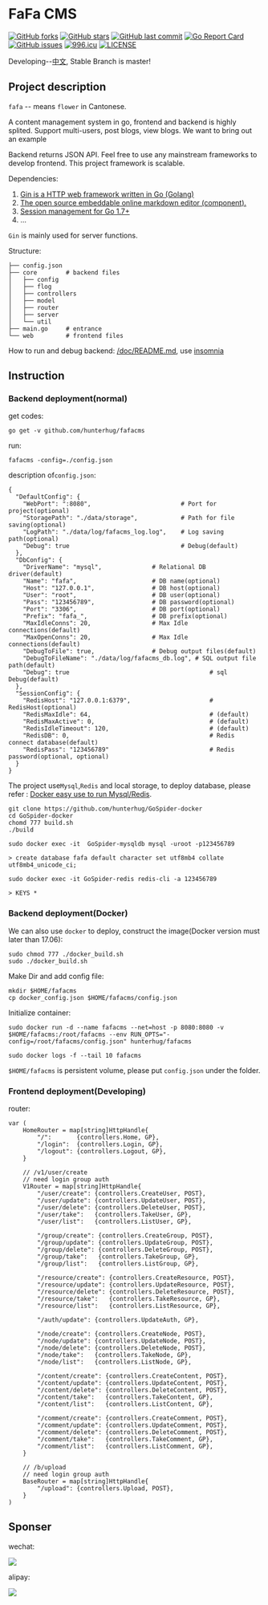 # FaFa CMS

[![GitHub forks](https://img.shields.io/github/forks/hunterhug/fafacms.svg?style=social&label=Forks)](https://github.com/hunterhug/fafacms/network)
[![GitHub stars](https://img.shields.io/github/stars/hunterhug/fafacms.svg?style=social&label=Stars)](https://github.com/hunterhug/fafacms/stargazers)
[![GitHub last commit](https://img.shields.io/github/last-commit/hunterhug/fafacms.svg)](https://github.com/hunterhug/fafacms)
[![Go Report Card](https://goreportcard.com/badge/github.com/hunterhug/fafacms)](https://goreportcard.com/report/github.com/hunterhug/fafacms)
[![GitHub issues](https://img.shields.io/github/issues/hunterhug/fafacms.svg)](https://github.com/hunterhug/fafacms/issues)
[![996.icu](https://img.shields.io/badge/link-996.icu-red.svg)](https://996.icu) 
[![LICENSE](https://img.shields.io/badge/license-Anti%20996-blue.svg)](https://github.com/996icu/996.ICU/blob/master/LICENSE)

Developing--[中文](/README_CN.md), Stable Branch is master!

## Project description

 `fafa` -- means `flower` in Cantonese.

A content management system in go, frontend and backend is highly splited. Support multi-users, post blogs, view blogs. We want to bring out an example 

Backend returns JSON API. Feel free to use any mainstream frameworks to develop frontend. This project framework is scalable.

Dependencies:

1. [Gin is a HTTP web framework written in Go (Golang)](https://github.com/gin-gonic/gin)
2. [The open source embeddable online markdown editor (component).](https://github.com/pandao/editor.md)
3. [Session management for Go 1.7+](https://github.com/alexedwards/scs)
4. ...

`Gin` is mainly used for server functions.

Structure:

```
├── config.json 
├── core    	# backend files
│   ├── config      
│   ├── flog        
│   ├── controllers 
│   ├── model       
│   ├── router     
│   ├── server      
│   └── util        
├── main.go 	# entrance
└── web  		# frontend files
```

How to run and debug backend: [/doc/README.md](/doc/README.md), use [insomnia](https://insomnia.rest/)

## Instruction

### Backend deployment(normal)

get codes:

```
go get -v github.com/hunterhug/fafacms
```

run:

```
fafacms -config=./config.json
```

description of`config.json`:

```
{
  "DefaultConfig": {
    "WebPort": ":8080", 				    	# Port for project(optional)
    "StoragePath": "./data/storage",  			# Path for file saving(optional)
    "LogPath": "./data/log/fafacms_log.log", 	# Log saving path(optional)
    "Debug": true   					        # Debug(default)
  },
  "DbConfig": {
    "DriverName": "mysql",  			# Relational DB driver(default)
    "Name": "fafa", 					# DB name(optional)
    "Host": "127.0.0.1", 				# DB host(optional)
    "User": "root", 					# DB user(optional)
    "Pass": "123456789", 				# DB password(optional)
    "Port": "3306", 					# DB port(optional)
    "Prefix": "fafa_", 					# DB prefix(optional)
    "MaxIdleConns": 20, 				# Max Idle connections(default)
    "MaxOpenConns": 20, 				# Max Idle connections(default)
    "DebugToFile": true, 				# Debug output files(default)
    "DebugToFileName": "./data/log/fafacms_db.log", # SQL output file path(default)
    "Debug": true 										# sql Debug(default)
  },
  "SessionConfig": {
    "RedisHost": "127.0.0.1:6379", 						# RedisHost(optional)
    "RedisMaxIdle": 64, 								# (default)
    "RedisMaxActive": 0, 								# (default)
    "RedisIdleTimeout": 120, 							# (default)
    "RedisDB": 0, 										# Redis connect database(default)
    "RedisPass": "123456789"   							# Redis password(optional, optional)
  }
}
```

The project use`Mysql`,`Redis` and local storage, to deploy database, please refer : [Docker easy use to run  Mysql/Redis](https://github.com/hunterhug/GoSpider-docker).

```
git clone https://github.com/hunterhug/GoSpider-docker
cd GoSpider-docker
chomd 777 build.sh
./build

sudo docker exec -it  GoSpider-mysqldb mysql -uroot -p123456789

> create database fafa default character set utf8mb4 collate utf8mb4_unicode_ci;

sudo docker exec -it GoSpider-redis redis-cli -a 123456789

> KEYS *
```

### Backend deployment(Docker)

We can also use `docker` to deploy, construct the image(Docker version must later than 17.06):

```
sudo chmod 777 ./docker_build.sh
sudo ./docker_build.sh
````

Make Dir and add config file:

```
mkdir $HOME/fafacms
cp docker_config.json $HOME/fafacms/config.json
```

Initialize container:

```
sudo docker run -d --name fafacms --net=host -p 8080:8080 -v $HOME/fafacms:/root/fafacms --env RUN_OPTS="-config=/root/fafacms/config.json" hunterhug/fafacms

sudo docker logs -f --tail 10 fafacms
```

`$HOME/fafacms` is persistent volume, please put `config.json` under the folder.

### Frontend deployment(Developing)

router:

```
var (
	HomeRouter = map[string]HttpHandle{
		"/":       {controllers.Home, GP},
		"/login":  {controllers.Login, GP},
		"/logout": {controllers.Logout, GP},
	}

	// /v1/user/create
	// need login group auth
	V1Router = map[string]HttpHandle{
		"/user/create": {controllers.CreateUser, POST},
		"/user/update": {controllers.UpdateUser, POST},
		"/user/delete": {controllers.DeleteUser, POST},
		"/user/take":   {controllers.TakeUser, GP},
		"/user/list":   {controllers.ListUser, GP},

		"/group/create": {controllers.CreateGroup, POST},
		"/group/update": {controllers.UpdateGroup, POST},
		"/group/delete": {controllers.DeleteGroup, POST},
		"/group/take":   {controllers.TakeGroup, GP},
		"/group/list":   {controllers.ListGroup, GP},

		"/resource/create": {controllers.CreateResource, POST},
		"/resource/update": {controllers.UpdateResource, POST},
		"/resource/delete": {controllers.DeleteResource, POST},
		"/resource/take":   {controllers.TakeResource, GP},
		"/resource/list":   {controllers.ListResource, GP},

		"/auth/update": {controllers.UpdateAuth, GP},

		"/node/create": {controllers.CreateNode, POST},
		"/node/update": {controllers.UpdateNode, POST},
		"/node/delete": {controllers.DeleteNode, POST},
		"/node/take":   {controllers.TakeNode, GP},
		"/node/list":   {controllers.ListNode, GP},

		"/content/create": {controllers.CreateContent, POST},
		"/content/update": {controllers.UpdateContent, POST},
		"/content/delete": {controllers.DeleteContent, POST},
		"/content/take":   {controllers.TakeContent, GP},
		"/content/list":   {controllers.ListContent, GP},

		"/comment/create": {controllers.CreateComment, POST},
		"/comment/update": {controllers.UpdateComment, POST},
		"/comment/delete": {controllers.DeleteComment, POST},
		"/comment/take":   {controllers.TakeComment, GP},
		"/comment/list":   {controllers.ListComment, GP},
	}

	// /b/upload
	// need login group auth
	BaseRouter = map[string]HttpHandle{
		"/upload": {controllers.Upload, POST},
	}
)
```

## Sponser

wechat:

![](/support/weixin.jpg)

alipay:

![](/support/alipay.png)

